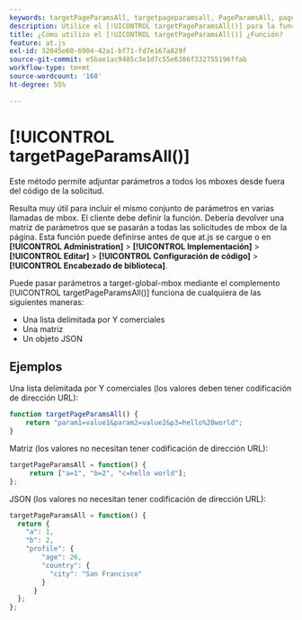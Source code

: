 ```yaml
---
keywords: targetPageParamsAll, targetpageparamsall, PageParamsAll, pageparamsall, parámetros de página, at.js, funciones, función, targetPageParamsAll0
description: Utilice el [!UICONTROL targetPageParamsAll()] para la función [!DNL Adobe Target] Biblioteca JavaScript de at.js para adjuntar parámetros a todos los mboxes desde fuera del código de la solicitud.
title: ¿Cómo utilizo el [!UICONTROL targetPageParamsAll()] ¿Función?
feature: at.js
exl-id: 32045e60-6904-42a1-bf71-fd7e167a829f
source-git-commit: e5bae1ac9485c3e1d7c55e6386f332755196ffab
workflow-type: tm+mt
source-wordcount: '168'
ht-degree: 55%

---
```


# [!UICONTROL targetPageParamsAll()]

Este método permite adjuntar parámetros a todos los mboxes desde fuera del código de la solicitud.

Resulta muy útil para incluir el mismo conjunto de parámetros en varias llamadas de mbox. El cliente debe definir la función. Debería devolver una matriz de parámetros que se pasarán a todas las solicitudes de mbox de la página. Esta función puede definirse antes de que at.js se cargue o en **[!UICONTROL Administration]** > **[!UICONTROL Implementación]** > **[!UICONTROL Editar]** > **[!UICONTROL Configuración de código]** > **[!UICONTROL Encabezado de biblioteca]**.

Puede pasar parámetros a target-global-mbox mediante el complemento [!UICONTROL targetPageParamsAll()] funciona de cualquiera de las siguientes maneras:

* Una lista delimitada por Y comerciales
* Una matriz
* Un objeto JSON

## Ejemplos

Una lista delimitada por Y comerciales (los valores deben tener codificación de dirección URL):

```javascript {line-numbers="true"}
function targetPageParamsAll() { 
    return "param1=value1&param2=value2&p3=hello%20world"; 
}
```

Matriz (los valores no necesitan tener codificación de dirección URL):

```javascript {line-numbers="true"}
targetPageParamsAll = function() { 
     return ["a=1", "b=2", "c=hello world"]; 
};
```

JSON (los valores no necesitan tener codificación de dirección URL):

```javascript {line-numbers="true"}
targetPageParamsAll = function() { 
  return { 
    "a": 1, 
    "b": 2, 
    "profile": { 
        "age": 26, 
        "country": { 
          "city": "San Francisco" 
        } 
      } 
  }; 
};
```

